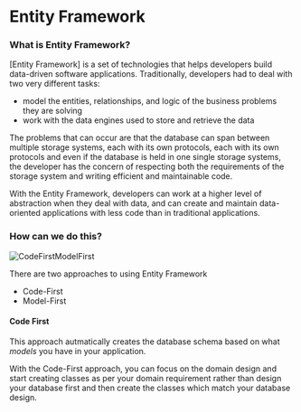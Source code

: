 # Entity Framework


### What is Entity Framework?
[Entity Framework] is a set of technologies that helps developers build data-driven software applications. Traditionally, developers had to deal with two very different tasks:

  * model the entities, relationships, and logic of the business problems they are solving
  * work with the data engines used to store and retrieve the data
  
The problems that can occur are that the database can span between multiple storage systems, each with its own protocols, each with its own protocols and even if the database is held in one single storage systems, the developer has the concern of respecting both the requirements of the storage system and writing efficient and maintainable code.

With the Entity Framework, developers can work at a higher level of abstraction when they deal with data, and can create and maintain data-oriented applications with less code than in traditional applications.

### How can we do this?

![CodeFirstModelFirst]()

There are two approaches to using Entity Framework 
  * Code-First
  * Model-First

#### Code First

This approach autmatically creates the database schema based on what *models* you have in your application.

With the Code-First approach, you can focus on the domain design and start creating classes as per your domain requirement rather than design your database first and then create the classes which match your database design.


